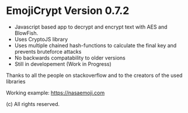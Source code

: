 # EmojiCrypt Version 0.7.2
- Javascript based app to decrypt and encrypt text with AES and BlowFish.
- Uses CryptoJS library
- Uses multiple chained hash-functions to calculate the final key and prevents bruteforce attacks
- No backwards compatability to older versions
- Still in developement (Work in Progress)

Thanks to all the people on stackoverflow and to the creators of the used libraries

Working example: https://nasaemoji.com

(c) All rights reserved.
